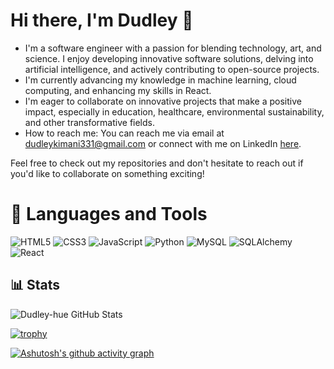 # Hi there, I'm Dudley 👋

-  I'm a software engineer with a passion for blending technology, art, and science. I enjoy developing innovative software solutions, delving into artificial intelligence, and actively contributing to open-source projects.
-  I'm currently advancing my knowledge in machine learning, cloud computing, and enhancing my skills in React.
- I'm eager to collaborate on innovative projects that make a positive impact, especially in education, healthcare, environmental sustainability, and other transformative fields.
-  How to reach me: You can reach me via email at dudleykimani331@gmail.com or connect with me on LinkedIn [here](https://).


Feel free to check out my repositories and don't hesitate to reach out if you'd like to collaborate on something exciting!
# 🧰 Languages and Tools

![HTML5](https://img.shields.io/badge/HTML5-E34F26?style=for-the-badge&logo=html5&logoColor=white)
![CSS3](https://img.shields.io/badge/CSS3-1572B6?style=for-the-badge&logo=css3&logoColor=white)
![JavaScript](https://img.shields.io/badge/JavaScript-F7DF1E?style=for-the-badge&logo=javascript&logoColor=black)
![Python](https://img.shields.io/badge/Python-3776AB?style=for-the-badge&logo=python&logoColor=white)
![MySQL](https://img.shields.io/badge/MySQL-4479A1?style=for-the-badge&logo=mysql&logoColor=white)
![SQLAlchemy](https://img.shields.io/badge/SQLAlchemy-1f2d27?style=for-the-badge&logo=sqlalchemy&logoColor=red)
![React](https://img.shields.io/badge/React-20232A?style=for-the-badge&logo=react&logoColor=61DAFB)


## 📊 Stats

![Dudley-hue GitHub Stats](https://github-readme-stats.vercel.app/api?username=Dudley-hue&show_icons=true&theme=radical&hide_border=true&count_private=true)

[![trophy](https://github-profile-trophy.vercel.app/?username=Dudley-hue&theme=darkhub&no-frame=true&margin-w=15&margin-h=15)](https://github.com/ryo-ma/github-profile-trophy)

[![Ashutosh's github activity graph](https://github-readme-activity-graph.vercel.app/graph?username=Dudley-hue&theme=tokyo-night)](https://github.com/ashutosh00710/github-readme-activity-graph)

